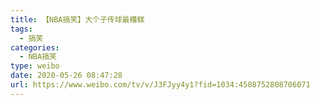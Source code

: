 ```yaml
---
title: 【NBA搞笑】大个子传球最糟糕
tags:
  - 搞笑
categories:
  - NBA搞笑
type: weibo
date: 2020-05-26 08:47:28
url: https://www.weibo.com/tv/v/J3FJyy4y1?fid=1034:4508752808706071
---
```


<!-- more -->